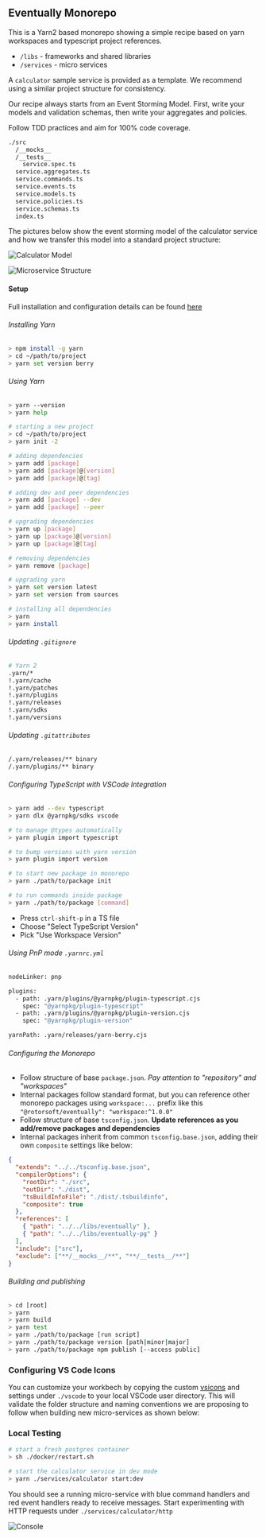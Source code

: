## Eventually Monorepo

This is a Yarn2 based monorepo showing a simple recipe based on yarn workspaces and typescript project references.

- `/libs` - frameworks and shared libraries
- `/services` - micro services

A `calculator` sample service is provided as a template. We recommend using a similar project structure for consistency.

Our recipe always starts from an Event Storming Model. First, write your models and validation schemas, then write your aggregates and policies.

Follow TDD practices and aim for 100% code coverage.

```bash
./src
  /__mocks__
  /__tests__
    service.spec.ts
  service.aggregates.ts
  service.commands.ts
  service.events.ts
  service.models.ts
  service.policies.ts
  service.schemas.ts
  index.ts
```

The pictures below show the event storming model of the calculator service and how we transfer this model into a standard project structure:

![Calculator Model](./assets/calculator.png)

![Microservice Structure](./assets/microservice.png)

#### Setup

Full installation and configuration details can be found [here](https://yarnpkg.com/getting-started)

###### Installing Yarn

```bash
> npm install -g yarn
> cd ~/path/to/project
> yarn set version berry
```

###### Using Yarn

```bash
> yarn --version
> yarn help

# starting a new project
> cd ~/path/to/project
> yarn init -2

# adding dependencies
> yarn add [package]
> yarn add [package]@[version]
> yarn add [package]@[tag]

# adding dev and peer dependencies
> yarn add [package] --dev
> yarn add [package] --peer

# upgrading dependencies
> yarn up [package]
> yarn up [package]@[version]
> yarn up [package]@[tag]

# removing dependencies
> yarn remove [package]

# upgrading yarn
> yarn set version latest
> yarn set version from sources

# installing all dependencies
> yarn
> yarn install
```

###### Updating `.gitignore`

```bash
# Yarn 2
.yarn/*
!.yarn/cache
!.yarn/patches
!.yarn/plugins
!.yarn/releases
!.yarn/sdks
!.yarn/versions
```

###### Updating `.gitattributes`

```bash
/.yarn/releases/** binary
/.yarn/plugins/** binary
```

###### Configuring TypeScript with VSCode Integration

```bash
> yarn add --dev typescript
> yarn dlx @yarnpkg/sdks vscode

# to manage @types automatically
> yarn plugin import typescript

# to bump versions with yarn version
> yarn plugin import version

# to start new package in monorepo
> yarn ./path/to/package init

# to run commands inside package
> yarn ./path/to/package [command]
```

- Press `ctrl-shift-p` in a TS file
- Choose "Select TypeScript Version"
- Pick "Use Workspace Version"

###### Using PnP mode `.yarnrc.yml`

```bash
nodeLinker: pnp

plugins:
  - path: .yarn/plugins/@yarnpkg/plugin-typescript.cjs
    spec: "@yarnpkg/plugin-typescript"
  - path: .yarn/plugins/@yarnpkg/plugin-version.cjs
    spec: "@yarnpkg/plugin-version"

yarnPath: .yarn/releases/yarn-berry.cjs
```

###### Configuring the Monorepo

- Follow structure of base `package.json`. _Pay attention to "repository" and "workspaces"_
- Internal packages follow standard format, but you can reference other monorepo packages using `workspace:...` prefix like this `"@rotorsoft/eventually": "workspace:^1.0.0"`
- Follow structure of base `tsconfig.json`. **Update references as you add/remove packages and dependencies**
- Internal packages inherit from common `tsconfig.base.json`, adding their own `composite` settings like below:

```json
{
  "extends": "../../tsconfig.base.json",
  "compilerOptions": {
    "rootDir": "./src",
    "outDir": "./dist",
    "tsBuildInfoFile": "./dist/.tsbuildinfo",
    "composite": true
  },
  "references": [
    { "path": "../../libs/eventually" },
    { "path": "../../libs/eventually-pg" }
  ],
  "include": ["src"],
  "exclude": ["**/__mocks__/**", "**/__tests__/**"]
}
```

###### Building and publishing

```bash
> cd [root]
> yarn
> yarn build
> yarn test
> yarn ./path/to/package [run script]
> yarn ./path/to/package version [path|minor|major]
> yarn ./path/to/package npm publish [--access public]
```

### Configuring VS Code Icons

You can customize your workbech by copying the custom [vsicons](https://marketplace.visualstudio.com/items?itemName=vscode-icons-team.vscode-icons) and settings under `./vscode` to your local VSCode user directory. This will validate the folder structure and naming conventions we are proposing to follow when building new micro-services as shown below:

### Local Testing

```bash
# start a fresh postgres container
> sh ./docker/restart.sh

# start the calculator service in dev mode
> yarn ./services/calculator start:dev
```

You should see a running micro-service with blue command handlers and red event handlers ready to receive messages. Start experimenting with HTTP requests under `./services/calculator/http`

![Console](./assets/console.png)
